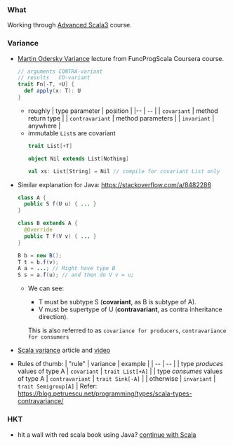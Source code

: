 ### What
Working through [Advanced Scala3](https://rockthejvm.com/courses/enrolled/1514231) course.


### Variance
  - [Martin Odersky Variance](https://www.youtube.com/watch?v=QDzPNv4UIkY) lecture from FuncProgScala Coursera course.
    ```scala
    // arguments CONTRA-variant
    // results   CO-variant
    trait Fn[-T, +U] {
      def apply(x: T): U
    }
    ```
    - roughly
      | type parameter | position |
      |-- | -- |
      | `covariant` | method return type |
      | `contravariant` | method parameters |
      | `invariant` | anywhere |
    - immutable `List`s are covariant
      ```scala
      trait List[+T]
      
      object Nil extends List[Nothing]
      
      val xs: List[String] = Nil // compile for covariant List only
      ```
  - Similar explanation for Java: https://stackoverflow.com/a/8482286
    ```java
    class A {
      public S f(U u) { ... }
    }

    class B extends A {
      @Override
      public T f(V v) { ... }
    }

    B b = new B();
    T t = b.f(v);
    A a = ...; // Might have type B
    S s = a.f(u); // and then do V v = u;
    ```
    - We can see:
      - T must be subtype S (**covariant**, as B is subtype of A).
      - V must be supertype of U (**contravariant**, as contra inheritance direction).
      
      This is also referred to as `covariance for producers`, `contravariance for consumers`

  - [Scala variance](https://blog.rockthejvm.com/scala-variance-positions/) article and [video](https://www.youtube.com/watch?v=aUmj7jnXet4)
  - Rules of thumb:
    | "rule" | variance | example |
    | -- | -- |
    | type _produces_ values of type A | `covariant` | `trait List[+A]` | 
    | type _consumes_ values of type A | `contravariant` | `trait Sink[-A]` | 
    | otherwise | `invariant` | `trait Semigroup[A]` | 
    Refer: https://blog.petruescu.net/programming/types/scala-types-contravariance/

### HKT
  - hit a wall with red scala book using Java? [continue with Scala](https://typelevel.org/blog/2016/08/21/hkts-moving-forward.html)